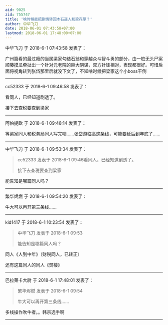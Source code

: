```yaml
---
aid: 9025
zid: 755747
title: '啥时候能把剧情转回木石道人和梁存厚？'
author: 中华飞刀
date: 2018-06-01 07:43:58+07:00
lastmod: 2018-06-01 17:48:00+07:00
---
```


中华飞刀 于 2018-6-1 07:43:58 发表了：

广州篇看的最过瘾的当属梁家勾结石翁和穿越众斗智斗勇的部分，由一桩无头尸案顺藤摸瓜牵扯出一个针对元老院的巨大阴谋，双方针锋相对，表现都很好。可惜后面将视角转到张岱那里后就没下文了，不知啥时候把梁家这个小boss干倒

---------

cc52333 于 2018-6-1 09:46:58 发表了：

看同人，已经知道剧透了。

接下去查税要查到梁家

---------

阿帕提欧 于 2018-6-1 09:48:14 发表了：

等梁家同人和税务局同人写完呗……张岱游临高这条线，可能要延后到年底了……

---------

中华飞刀 于 2018-6-1 09:53:34 发表了：

> cc52333 发表于 2018-6-1 09:46看同人，已经知道剧透了。
> 
> 接下去查税要查到梁家



能告知是哪篇同人吗？

---------

繁华烬燃 于 2018-6-1 09:54:20 发表了：

牛大可以再开第三条线……

---------

kid1417 于 2018-6-1 10:23:54 发表了：

> 中华飞刀 发表于 2018-6-1 09:53
> 
> 能告知是哪篇同人吗？



同人《人到中年》（财税同人，已转正）

还有这篇同人的同人《焚楼》

---------

巴拉莱卡大尉 于 2018-6-1 17:48:01 发表了：

> 繁华烬燃 发表于 2018-6-1 09:54
> 
> 牛大可以再开第三条线……



多线操作吹牛者。。韩宗选手啊

---------

